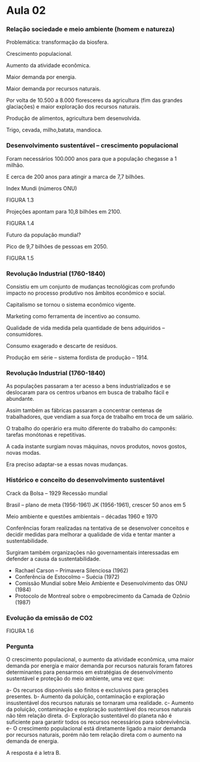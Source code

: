 # Aula 02

### Relação sociedade e meio ambiente (homem e natureza)

Problemática: transformação da biosfera.

Crescimento populacional.

Aumento da atividade econômica.

Maior demanda por energia.

Maior demanda por recursos naturais.

Por volta de 10.500 a 8.000 floresceres da agricultura (fim das grandes glaciações) e maior exploração dos recursos naturais.

Produção de alimentos, agricultura bem desenvolvida.

Trigo, cevada, milho,batata, mandioca. 

### Desenvolvimento sustentável – crescimento populacional

Foram necessários 100.000 anos para que a população chegasse a 1 milhão.

E cerca de 200 anos para atingir a marca de 7,7 bilhões.

Index Mundi (números ONU)

FIGURA 1.3

Projeções apontam para 10,8 bilhões em 2100.

FIGURA 1.4

Futuro da população mundial?

Pico de 9,7 bilhões de pessoas em 2050.

FIGURA 1.5

### Revolução Industrial (1760-1840)

Consistiu em um conjunto de mudanças tecnológicas com profundo impacto no processo produtivo nos âmbitos econômico e social.

Capitalismo se tornou o sistema econômico vigente.

Marketing como ferramenta de incentivo ao consumo.

Qualidade de vida medida pela quantidade de bens adquiridos – consumidores.

Consumo exagerado e descarte de resíduos.

Produção em série – sistema fordista de produção – 1914.

### Revolução Industrial (1760-1840)

As populações passaram a ter acesso a bens industrializados e se deslocaram para os centros urbanos em busca de trabalho fácil e abundante.

Assim também as fábricas passaram a concentrar centenas de trabalhadores, que vendiam a sua força de trabalho em troca de um salário.

O trabalho do operário era muito diferente do trabalho do camponês: tarefas monótonas e repetitivas.

A cada instante surgiam novas máquinas, novos produtos, novos gostos, novas modas.

Era preciso adaptar-se a essas novas mudanças.

### Histórico e conceito do desenvolvimento sustentável

Crack da Bolsa – 1929
Recessão mundial

Brasil – plano de meta (1956-1961)
JK (1956-1961), crescer 50 anos em 5 

Meio ambiente e questões ambientais – décadas 1960 e 1970

Conferências foram realizadas na tentativa de se desenvolver conceitos e decidir medidas para melhorar a qualidade de vida e tentar manter a sustentabilidade.

Surgiram também organizações não governamentais interessadas em defender a causa da sustentabilidade.

- Rachael Carson – Primavera Silenciosa (1962)
- Conferência de Estocolmo – Suécia (1972) 
- Comissão Mundial sobre Meio Ambiente e Desenvolvimento das ONU (1984)
- Protocolo de Montreal sobre o empobrecimento da Camada de Ozônio (1987)

### Evolução da emissão de CO2

FIGURA 1.6

### Pergunta

O crescimento populacional, o aumento da atividade econômica, uma maior demanda por energia e maior demanda por recursos naturais foram fatores determinantes para pensarmos em estratégias de desenvolvimento sustentável e proteção do meio ambiente, uma vez que: 

a- Os recursos disponíveis são finitos e exclusivos para gerações presentes.
b- Aumento da poluição, contaminação e exploração insustentável dos recursos naturais se tornaram uma realidade.
c- Aumento da poluição, contaminação e exploração sustentável dos recursos naturais não têm relação direta.
d- Exploração sustentável do planeta não é suficiente para garantir todos os recursos necessários para sobrevivência.
e- O crescimento populacional está diretamente ligado a maior demanda por recursos naturais, porém não tem relação direta com o aumento na demanda de energia.

A resposta é a letra B.




